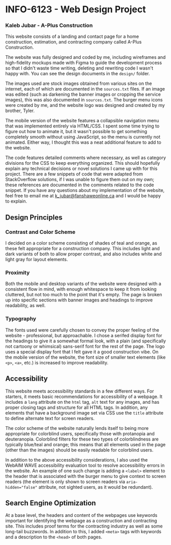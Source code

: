 # INFO-6123 - Web Design Project
### Kaleb Jubar - A-Plus Construction
This website consists of a landing and contact page for a home construction, estimation, and contracting company called A-Plus Construction.

The website was fully designed and coded by me, including wireframes and high-fidelity mockups made with Figma to guide the development process so that I didn't waste time writing, deleting and rewriting code I wasn't happy with. You can see the design documents in the `design/` folder.

The images used are stock images obtained from various sites on the internet, each of which are documented in the `sources.txt` files. If an image was edited (such as darkening the banner images or cropping the service images), this was also documented in `sources.txt`. The burger menu icons were created by me, and the website logo was designed and created by my brother, Tyler.

The mobile version of the website features a collapsible navigation menu that was implemented entirely via HTML/CSS. I spent some time trying to figure out how to animate it, but it wasn't possible to get something completely smooth without using JavaScript, so the menu is currently not animated. Either way, I thought this was a neat additional feature to add to the website.

The code features detailed comments where necessary, as well as category divisions for the CSS to keep everything organized. This should hopefully explain any technical decisions or novel solutions I came up with for this project. There are a few snippets of code that were adapted from StackOverflow solutions, if I was unable to figure them out on my own; these references are documented in the comments related to the code snippet. If you have any questions about my implementation of the website, feel free to email me at k_jubar@fanshaweonline.ca and I would be happy to explain.

## Design Principles
### Contrast and Color Scheme
I decided on a color scheme consisting of shades of teal and orange, as these felt appropriate for a construction company. This includes light and dark variants of both to allow proper contrast, and also includes white and light gray for layout elements.

### Proximity
Both the mobile and desktop variants of the website were designed with a consistent flow in mind, with enough whitespace to keep it from looking cluttered, but not too much to the point that it's empty. The page is broken up into specific sections with banner images and headings to improve readability, as well.

### Typography
The fonts used were carefully chosen to convey the proper feeling of the website - professional, but approachable. I chose a serifed display font for the headings to give it a somewhat formal look, with a plain (and specifically not cartoony or whimsical) sans-serif font for the rest of the page. The logo uses a special display font that I felt gave it a good construction vibe. On the mobile version of the website, the font size of smaller text elements (like `<p>`, `<a>`, etc.) is increased to improve readability.

## Accessibility
This website meets accessibility standards in a few different ways. For starters, it meets basic recommendations for accessibility of a webpage. It includes a `lang` attribute on the `html` tag, `alt` text for any images, and has proper closing tags and structure for all HTML tags. In addition, any elements that have a background image set via CSS use the `title` attribute to define alternate text for screen readers.

The color scheme of the website naturally lends itself to being more appropriate for colorblind users, specifically those with protanopia and deuteranopia. Colorblind filters for these two types of colorblindness are typically blue/teal and orange; this means that all elements used in the page (other than the images) should be easily readable for colorblind users.

In addition to the above accessibility considerations, I also used the WebAIM WAVE accessibility evaluation tool to resolve accessibility errors in the website. An example of one such change is adding a `<label>` element to the header that is associated with the burger menu to give context to screen readers (the element is only shown to screen readers via `aria-hidden="false"` attribute, not sighted users, as it would be redundant).

## Search Engine Optimization
At a base level, the headers and content of the webpages use keywords important for identifying the webpage as a construction and contracting site. This includes proof terms for the contracting industry as well as some long-tail buzzwords. In addition to this, I added `<meta>` tags with keywords and a description to the `<head>` of both pages.